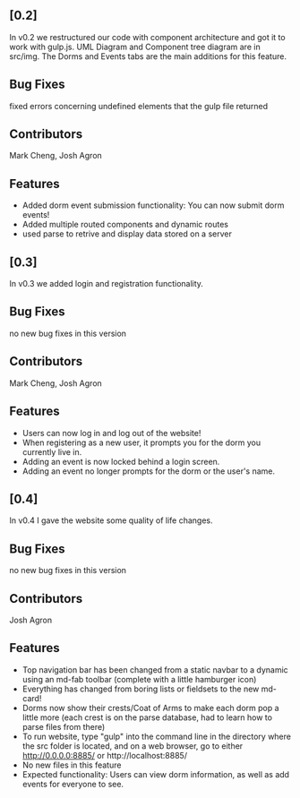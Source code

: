 <a name="v0.2"></a>
## [0.2]

In v0.2 we restructured our code with component architecture and got it to work with gulp.js. UML Diagram and Component tree diagram are in src/img. The Dorms and Events tabs are the main additions for this feature.

## Bug Fixes

fixed errors concerning undefined elements that the gulp file returned

## Contributors

Mark Cheng, Josh Agron

## Features

* Added dorm event submission functionality: You can now submit dorm events!
* Added multiple routed components and dynamic routes
* used parse to retrive and display data stored on a server

<a name="v0.3"></a>
## [0.3]

In v0.3 we added login and registration functionality.

## Bug Fixes

no new bug fixes in this version

## Contributors

Mark Cheng, Josh Agron

## Features

* Users can now log in and log out of the website!
* When registering as a new user, it prompts you for the dorm you currently live in.
* Adding an event is now locked behind a login screen.
* Adding an event no longer prompts for the dorm or the user's name.

<a name="v0.4"></a>
## [0.4]

In v0.4 I gave the website some quality of life changes.

## Bug Fixes

no new bug fixes in this version

## Contributors

Josh Agron

## Features

* Top navigation bar has been changed from a static navbar to a dynamic using an md-fab toolbar (complete with a little hamburger icon)
* Everything has changed from boring lists or fieldsets to the new md-card!
* Dorms now show their crests/Coat of Arms to make each dorm pop a little more (each crest is on the parse database, had to learn how to parse files from there)
* To run website, type "gulp" into the command line in the directory where the src folder is located, and on a web browser, go to either http://0.0.0.0:8885/ or http://localhost:8885/
* No new files in this feature
* Expected functionality: Users can view dorm information, as well as add events for everyone to see.
